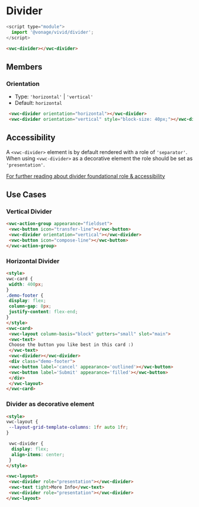 # Divider

```js
<script type="module">
  import '@vonage/vivid/divider';
</script>
```

```html preview
<vwc-divider></vwc-divider>
```

## Members

### Orientation

- Type: `'horizontal'` | `'vertical'`
- Default: `horizontal`

```html preview blocks
 <vwc-divider orientation="horizontal"></vwc-divider>
 <vwc-divider orientation="vertical" style="block-size: 40px;"></vwc-divider>
```

## Accessibility

A `<vwc-divider>` element is by default rendered with a role of `'separator'`.  
When using `<vwc-divider>` as a decorative element the role should be set as `'presentation'`.

[For further reading about divider foundational role & accessibility](https://developer.mozilla.org/en-US/docs/Web/Accessibility/ARIA/Roles/separator_role)

## Use Cases

### Vertical Divider

```html preview
<vwc-action-group appearance="fieldset">
 <vwc-button icon="transfer-line"></vwc-button>
 <vwc-divider orientation="vertical"></vwc-divider>
 <vwc-button icon="compose-line"></vwc-button>
</vwc-action-group>
```

### Horizontal Divider

```html preview
<style>
vwc-card {
 width: 400px;
}
.demo-footer {
 display: flex;
 column-gap: 8px;
 justify-content: flex-end;
}
</style>
<vwc-card>
 <vwc-layout column-basis="block" gutters="small" slot="main">
 <vwc-text>
 Choose the button you like best in this card :)
 </vwc-text>
 <vwc-divider></vwc-divider>
 <div class="demo-footer">
 <vwc-button label='cancel' appearance='outlined'></vwc-button>
 <vwc-button label='Submit' appearance='filled'></vwc-button>
 </div>
 </vwc-layout>
</vwc-card>
```

### Divider as decorative element

```html preview
<style>
vwc-layout {
 --layout-grid-template-columns: 1fr auto 1fr;
}

 vwc-divider {
  display: flex;
  align-items: center;
 }
</style>

<vwc-layout>
 <vwc-divider role="presentation"></vwc-divider>
 <vwc-text tight>More Info</vwc-text>
 <vwc-divider role="presentation"></vwc-divider>
</vwc-layout>
```
